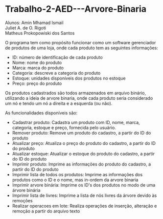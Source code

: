 # Trabalho-2-AED---Arvore-Binaria

Alunos: Amin Mhamad Ismail<br>
        Juliet A. de O. Rigoti<br>
        Matheus Prokopowiski dos Santos<br>

O programa tem como propósito funcionar como um software gerenciador de produtos de uma loja, onde cada produto tem as seguintes informações:
- ID: número de identificação de cada produto
- Nome: nome do produto
- Marca: marca do produto
- Categoria: descreve a categoria do produto
- Estoque: unidades disponíveis dos produtos no estoque
- Preço: preço do produto

Os produtos cadastrados são todos armazenados em arquivo binário, utilizando a ideia de arvore binaria, onde cada produto seria considerado um nó e tendo um nó a direita e a esquerda (ou não).

As funcionalidades disponíveis são:
- Cadastrar produto: Cadastra um produto com ID, nome, marca, categoria, estoque e preço, fornecida pelo usuário.
- Remover produto: Remove um produto do cadastro, a partir do ID do produto
- Atualizar preço: Atualiza o preço do produto do cadastro, a partir do ID do produto
- Atualizar estoque: Atualizar o estoque do produto do cadastro, a partir do ID do produto
- Imprimir produto: Imprime as informações do produto do cadastro, a partir do ID do produto
- Imprimir lista de todos os produtos: Imprime as informações dos produtos como o ID e o nome, mas in-ordem da arvore binaria 
- Imprimir arvore binária: Imprime os ID's dos produtos no modo de uma árvore binária
- Imprimir lista de livres: Imprime a lista de nós livres da árvore devido às remoções
- Realizar operacoes em lote: Realiza operações de inserção, alteração e remoção a partir do arquivo texto
